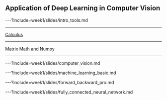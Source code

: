 ## Application of Deep Learning in Computer Vision

---?include=week1/slides/intro_tools.md

---

[Calculus](http://localhost:8888/notebooks/week1/Calculus.ipynb)

---

[Matrix Math and Numpy](http://localhost:8888/notebooks/week1/Matrix_Math_and_Numpy.ipynb)

---

---?include=week1/slides/computer_vision.md

---?include=week1/slides/machine_learning_basic.md

---?include=week1/slides/forward_backward_pro.md

---?include=week1/slides/fully_connected_neural_network.md
